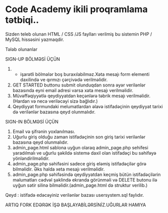 # Code Academy ikili proqramlama tətbiqi..

Sizden teleb olunan HTML / CSS /JS faylları verilmiş  bu sistemin PHP / MySQL hissəsini yazmaqdir.

Tələb olunanlar

SIGN-UP BÖLMƏSİ ÜÇÜN 

1.	*  işarətli bölmələr boş buraxılabilməz.Xəta mesajı form elementi daxilində ve qırmızı çərçivədə verilməlidir.
2.	GET STARTED buttonu submit olunduqdan sonra əyər verilənlər bazasında eyni email adresi varsa xəta mesajı verilməlidir.
3.	Müvəffəqiyyətlə qeydiyyatdan keçənlərə təbrik mesajı verilməlidir. (Hardan və necə veriləcəyi sizə bağlıdır.)
4.	Qeydiyyat formundaki melumatlardan əlavə istifadəçinin qeydiyyat tarixi də verilənlər bazasına qeyd olunmalıdır.
 
SIGN-IN BÖLMƏSİ ÜÇÜN

1.	Email və şifrənin yoxlanılması.
2.	Uğurlu giriş olduğu zaman istifadəçinin son giriş tarixi  verilənlər bazasına qeyd olunmalıdır.
3.	admin_page.html sablona uyğun olaraq admin_page.php sehifesi yaradılmalı ve uğurlu şəkildə sistemə daxil olan istifadəçi bu səhifəyə yönləndirilməlidir.
4.	admin_page.php səhifəsini sadece  giriş eləmiş istifadəçilər görə bilməlidir. Əks halda xeta mesajı verilməlidir.
5.	admin_page.php səhifəsində qeydiyyatdan keçmiş bütün istifadəçilərin məlumatları cədvəl şəklində ekranda görünməli və DELETE butonu ilə uyğun sətir silinə bilməlidir.(admin_page.html də struktur verilib.)


Qeyd : istifadə edəcəyiniz verilənlər bazası usersystem.sql faylıdır.

ARTIQ FORK EDƏRƏK İŞƏ BAŞLAYABİLƏRSİNİZ.UĞURLAR HAMIYA




 

